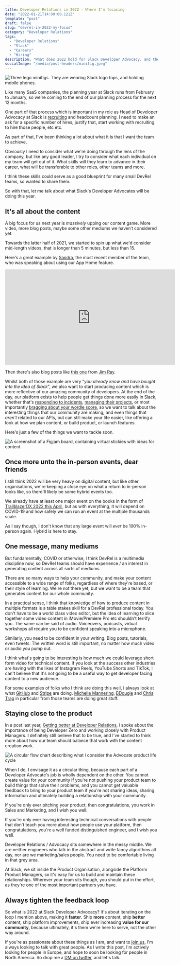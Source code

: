 ```yaml
---
title: Developer Relations in 2022 - Where I'm focusing
date: "2022-01-21T14:00:00.121Z"
template: "post"
draft: false
slug: "devrel-in-2022-my-focus"
category: "Developer Relations"
tags:
  - "Developer Relations"
  - "Slack"
  - "Careers"
  - "Hiring"
description: "What does 2022 hold for Slack Developer Advocacy, and the industry in general? There's two big things I know my team will focus on."
socialImage: "/media/post-headers/minifig.jpeg"
---
```


![Three lego minifigs. They are wearing Slack logo tops, and holding mobile phones.](/media/post-headers/minifig.jpeg)

Like many SaaS companies, the planning year at Slack runs from February to January, so we're coming to the end of our planning process for the next 12 months.

One part of that process which is important in my role as Head of Developer Advocacy at Slack is [recruiting](https://slack.com/intl/en-ie/careers#openings) and headcount planning. I need to make an ask for a specific number of hires, justify that, start working with recruiting to hire those people, etc etc.

As part of that, I've been thinking a lot about what it is that I want the team to achieve.

Obviously I need to consider what we're doing through the lens of the company, but like any good leader, I try to consider what each individual on my team will get out of it. What skills will they learn to advance in their career, what will be transferable to other roles, other teams and more.

I think these skills could serve as a good blueprint for many small DevRel teams, so wanted to share them.

So with that, let me talk about what Slack's Developer Advocates will be doing this year. 

## It's all about the content

 A big focus for us next year is _massively_ upping our content game. More video, more blog posts, maybe some other mediums we haven’t considered yet.
 
 Towards the latter half of 2021, we started to spin up what we'd consider mid-length videos, that is longer than 5 minutes, but less than 15.

Here's a great example by [Sandra](https://twitter.com/s_illiv), the most recent member of the team, who was speaking about using our App Home feature.

<iframe width="560" height="315" src="https://www.youtube-nocookie.com/embed/wo2uyhk62eM" title="YouTube video player" frameborder="0" allow="accelerometer; autoplay; clipboard-write; encrypted-media; gyroscope; picture-in-picture" allowfullscreen></iframe>

Then there's also blog posts like [this one](https://slack.com/intl/en-ie/blog/developers/socket-to-me) from [Jim Ray](https://twitter.com/jimray).

Whilst both of those example are very "_you already know and have bought into the idea of Slack_", we also want to start producing content which is more reflective of our amazing community of developers. At the end of the day, our platform exists to help people get things done more easily in Slack, whether that's [responding to incidents](https://incident.io), [managing their projects](https://workstreams.ai), or most importantly [bragging about your wordle score](https://twitter.com/chrishutchinson/status/1484230130465751043?s=20), so we want to talk about the interesting things that our community are making, and even things that *aren't* related to our APIs, but can still make your life easier, like offering a look at how we plan content, or build product, or launch features.

Here's just a few of the things we want to tackle soon.

![A screenshot of a Figjam board, containing virtual stickies with ideas for content](/media/post-photos/devrelcontentplan.jpeg)

## Once more unto the in-person events, dear friends

I still think 2022 will be very heavy on digital content, but like other organisations, we're keeping a close eye on what a return to in-person looks like, so there'll likely be some hybrid events too.

We already have at least one major event on the books in the form of [TrailblazerDX 2022 this April](https://www.salesforce.com/form/event/tdx22-save-the-date/), but as with everything, it will depend on COVID-19 and how safely we can run an event at the multiple thousands scale.

As I say though, I don't know that any large event will _ever_ be 100% in-person again. Hybrid is here to stay.

## One message, many mediums

But fundamentally, COVID or otherwise, I think DevRel is a multimedia discipline now, so DevRel teams should have experience / an interest in generating content across all sorts of mediums.

There are so many ways to help your community, and make your content accessible to a wide range of folks, regardless of where they're based, or their style of learning. We're not there yet, but we want to be a team that generates content for our whole community.

In a practical sense, I think that knowledge of how to produce content in multiple formats is a table stakes skill for a DevRel professional today. You don't have to be a world class video editor, but the idea of learning to slice together some video content in iMovie/Premiere Pro etc shouldn't terrify you. The same can be said of audio. Voiceovers, podcasts, virtual workshops all require you to be confident speaking into a microphone.

Similarly, you need to be confident in your writing. Blog posts, tutorials, even tweets. The written word is still important, no matter how much video or audio you pump out.

I think what's going to be interesting is how much we could leverage short form video for technical content. If you look at the success other industries are having with the likes of Instagram Reels, YouTube Shorts and TikTok, I can't believe that it's not going to be a useful way to get developer facing content to a new audience.

For some examples of folks who I think are doing this well, I always look at what [GitHub](https://www.youtube.com/c/GitHub) and [Stripe](https://www.youtube.com/c/StripeDevelopers) are doing. [Michelle Mannering](https://twitter.com/MishManners), [BDougie](https://twitter.com/bdougieYO) and [Chris Trag](https://twitter.com/chris_trag) in particular from those teams are doing great stuff.

## Staying close to the product

In a post last year, [Getting better at Developer Relations](https://cdoyle.me/posts/2021/04/getting-better-at-devrel), I spoke about the importance of being Developer Zero and working closely with Product Managers. I definitely still believe that to be true, and I've started to think more about how our team should balance that work with the content creation work.

![A circular flow chart describing what I consider the Advocate product life cycle](/media/post-photos/content-and-feedback-cycle.png)

When I do, I envisage it as a circular thing, because each part of a Developer Advocate's job is wholly dependent on the other. You cannot create value for your community if you're not pushing your product team to build things that solve their problems, and you cannot get valuable feedback to bring to your product team if you're not sharing ideas, sharing information and ultimately building a relationship with your community.

If you're only ever pitching your product, then congratulations, you work in Sales and Marketing, and I wish you well.

If you're only ever having interesting technical conversations with people that don't teach you more about how people use your platform, then congratulations, you're a well funded distinguished engineer, and I wish you well.

Developer Relations / Advocacy sits somewhere in the messy middle. We are neither engineers who talk in the abstract and write fancy algorithms all day, nor are we marketing/sales people. You need to be comfortable living in that grey area. 

At Slack, we sit inside the Product Organisation, alongside the Platform Product Managers, so it's easy for us to build and maintain these relationships. Wherever your team sits though, you should put in the effort, as they're one of the most important partners you have.

## Always tighten the feedback loop

So what is 2022 at Slack Developer Advocacy? It's about iterating on the loop I mention above, making it **faster**. Ship **more** content, ship **better** content, ship platform improvements, ship ever increasing **value for our community**, because ultimately, it's them we're here to serve, not the other way around.

If you're as passionate about these things as I am, and want to [join us](https://slack.com/intl/en-ie/careers#openings), I'm always looking to talk with great people. As I write this post, I'm actively looking for people in Europe, and hope to soon be looking for people in North America. So drop me a [DM on twitter](http://twitter.com/colmisainmdom), and let's talk.